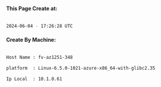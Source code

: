 
   
#### This Page Create at:

```bash

2024-06-04 - 17:26:28 UTC

```

#### Create By Machine:

```bash

Host Name : fv-az1251-348

platform  : Linux-6.5.0-1021-azure-x86_64-with-glibc2.35

Ip Local  : 10.1.0.61

```

